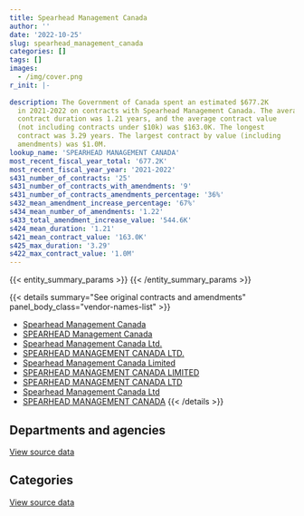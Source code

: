```yaml
---
title: Spearhead Management Canada
author: ''
date: '2022-10-25'
slug: spearhead_management_canada
categories: []
tags: []
images:
  - /img/cover.png
r_init: |-
  
description: The Government of Canada spent an estimated $677.2K
  in 2021-2022 on contracts with Spearhead Management Canada. The average
  contract duration was 1.21 years, and the average contract value
  (not including contracts under $10k) was $163.0K. The longest
  contract was 3.29 years. The largest contract by value (including
  amendments) was $1.0M.
lookup_name: 'SPEARHEAD MANAGEMENT CANADA'
most_recent_fiscal_year_total: '677.2K'
most_recent_fiscal_year_year: '2021-2022'
s431_number_of_contracts: '25'
s431_number_of_contracts_with_amendments: '9'
s431_number_of_contracts_amendments_percentage: '36%'
s432_mean_amendment_increase_percentage: '67%'
s434_mean_number_of_amendments: '1.22'
s433_total_amendment_increase_value: '544.6K'
s424_mean_duration: '1.21'
s421_mean_contract_value: '163.0K'
s425_max_duration: '3.29'
s422_max_contract_value: '1.0M'
---
```


<script src="/rmarkdown-libs/htmlwidgets/htmlwidgets.js"></script>
<link href="/rmarkdown-libs/datatables-css/datatables-crosstalk.css" rel="stylesheet" />
<script src="/rmarkdown-libs/datatables-binding/datatables.js"></script>
<script src="/rmarkdown-libs/jquery/jquery-3.6.0.min.js"></script>
<link href="/rmarkdown-libs/dt-core-bootstrap/css/dataTables.bootstrap.min.css" rel="stylesheet" />
<link href="/rmarkdown-libs/dt-core-bootstrap/css/dataTables.bootstrap.extra.css" rel="stylesheet" />
<script src="/rmarkdown-libs/dt-core-bootstrap/js/jquery.dataTables.min.js"></script>
<script src="/rmarkdown-libs/dt-core-bootstrap/js/dataTables.bootstrap.min.js"></script>
<link href="/rmarkdown-libs/crosstalk/css/crosstalk.min.css" rel="stylesheet" />
<script src="/rmarkdown-libs/crosstalk/js/crosstalk.min.js"></script>
<script src="/rmarkdown-libs/htmlwidgets/htmlwidgets.js"></script>
<link href="/rmarkdown-libs/datatables-css/datatables-crosstalk.css" rel="stylesheet" />
<script src="/rmarkdown-libs/datatables-binding/datatables.js"></script>
<script src="/rmarkdown-libs/jquery/jquery-3.6.0.min.js"></script>
<link href="/rmarkdown-libs/dt-core-bootstrap/css/dataTables.bootstrap.min.css" rel="stylesheet" />
<link href="/rmarkdown-libs/dt-core-bootstrap/css/dataTables.bootstrap.extra.css" rel="stylesheet" />
<script src="/rmarkdown-libs/dt-core-bootstrap/js/jquery.dataTables.min.js"></script>
<script src="/rmarkdown-libs/dt-core-bootstrap/js/dataTables.bootstrap.min.js"></script>
<link href="/rmarkdown-libs/crosstalk/css/crosstalk.min.css" rel="stylesheet" />
<script src="/rmarkdown-libs/crosstalk/js/crosstalk.min.js"></script>

{{< entity_summary_params >}}
{{< /entity_summary_params >}}

{{< details summary="See original contracts and amendments" panel_body_class="vendor-names-list" >}}
- [Spearhead Management Canada](https://search.open.canada.ca/en/ct/?sort=contract_value_f%20desc&page=1&search_text=%22Spearhead%20Management%20Canada%22)
- [SPEARHEAD Management Canada](https://search.open.canada.ca/en/ct/?sort=contract_value_f%20desc&page=1&search_text=%22SPEARHEAD%20Management%20Canada%22)
- [Spearhead Management Canada Ltd.](https://search.open.canada.ca/en/ct/?sort=contract_value_f%20desc&page=1&search_text=%22Spearhead%20Management%20Canada%20Ltd.%22)
- [SPEARHEAD MANAGEMENT CANADA LTD.](https://search.open.canada.ca/en/ct/?sort=contract_value_f%20desc&page=1&search_text=%22SPEARHEAD%20MANAGEMENT%20CANADA%20LTD.%22)
- [Spearhead Management Canada Limited](https://search.open.canada.ca/en/ct/?sort=contract_value_f%20desc&page=1&search_text=%22Spearhead%20Management%20Canada%20Limited%22)
- [SPEARHEAD MANAGEMENT CANADA LIMITED](https://search.open.canada.ca/en/ct/?sort=contract_value_f%20desc&page=1&search_text=%22SPEARHEAD%20MANAGEMENT%20CANADA%20LIMITED%22)
- [SPEARHEAD MANAGEMENT CANADA LTD](https://search.open.canada.ca/en/ct/?sort=contract_value_f%20desc&page=1&search_text=%22SPEARHEAD%20MANAGEMENT%20CANADA%20LTD%22)
- [Spearhead Management Canada Ltd](https://search.open.canada.ca/en/ct/?sort=contract_value_f%20desc&page=1&search_text=%22Spearhead%20Management%20Canada%20Ltd%22)
- [SPEARHEAD MANAGEMENT CANADA](https://search.open.canada.ca/en/ct/?sort=contract_value_f%20desc&page=1&search_text=%22SPEARHEAD%20MANAGEMENT%20CANADA%22)
{{< /details >}}

## Departments and agencies

<div id="htmlwidget-1" style="width:100%;height:auto;" class="datatables html-widget"></div>
<script type="application/json" data-for="htmlwidget-1">{"x":{"style":"bootstrap","filter":"none","vertical":false,"data":[["<a href=\"/departments/dfatd-maecd/\">Global Affairs Canada<\/a>","<a href=\"/departments/dfo-mpo/\">Fisheries and Oceans Canada<\/a>","<a href=\"/departments/dnd-mdn/\">National Defence<\/a>","<a href=\"/departments/ic/\">Innovation, Science and Economic Development Canada<\/a>","<a href=\"/departments/jus/\">Department of Justice Canada<\/a>","<a href=\"/departments/phac-aspc/\">Public Health Agency of Canada<\/a>","<a href=\"/departments/ppsc-sppc/\">Public Prosecution Service of Canada<\/a>","<a href=\"/departments/ps-sp/\">Public Safety Canada<\/a>","<a href=\"/departments/ssc-spc/\">Shared Services Canada<\/a>"],[20828.72,217599.82,98710.86,7257.23,null,350402.56,null,null,null],[78600.88,30374.01,null,null,null,407752.1,52884,106926.86,76837.74],[749303.14,null,105015.54,null,50850,217227.38,21229.42,69635.64,null],[254701.35,20081.26,199137.7,null,null,145571.48,57691.66,null,null]],"container":"<table class=\"table table-striped table-hover row-border order-column display\">\n  <thead>\n    <tr>\n      <th>Department<\/th>\n      <th>2018-2019<\/th>\n      <th>2019-2020<\/th>\n      <th>2020-2021<\/th>\n      <th>2021-2022<\/th>\n    <\/tr>\n  <\/thead>\n<\/table>","options":{"order":[[4,"desc"]],"pageLength":10,"autoWidth":true,"columnDefs":[{"targets":1,"render":"function(data, type, row, meta) {\n    return type !== 'display' ? data : DTWidget.formatCurrency(data, \"$\", 2, 3, \",\", \".\", true, null);\n  }"},{"targets":2,"render":"function(data, type, row, meta) {\n    return type !== 'display' ? data : DTWidget.formatCurrency(data, \"$\", 2, 3, \",\", \".\", true, null);\n  }"},{"targets":3,"render":"function(data, type, row, meta) {\n    return type !== 'display' ? data : DTWidget.formatCurrency(data, \"$\", 2, 3, \",\", \".\", true, null);\n  }"},{"targets":4,"render":"function(data, type, row, meta) {\n    return type !== 'display' ? data : DTWidget.formatCurrency(data, \"$\", 2, 3, \",\", \".\", true, null);\n  }"},{"width":"16%","targets":[1,2,3,4]},{"className":"dt-right","targets":[1,2,3,4]}],"orderClasses":false}},"evals":["options.columnDefs.0.render","options.columnDefs.1.render","options.columnDefs.2.render","options.columnDefs.3.render"],"jsHooks":[]}</script>
<p class="text-right">
<a href="https://github.com/GoC-Spending/contracts-data/tree/main/data/out/vendors/spearhead_management_canada/summary_by_fiscal_year_by_department.csv" class="source-data-link btn btn-link">View source data</a>
</p>

## Categories

<div id="htmlwidget-2" style="width:100%;height:auto;" class="datatables html-widget"></div>
<script type="application/json" data-for="htmlwidget-2">{"x":{"style":"bootstrap","filter":"none","vertical":false,"data":[["<a href=\"/categories/professional_services/\">Professional services<\/a>","<a href=\"/categories/information_technology/\">Information technology<\/a>"],[673970.48,20828.72],[655652.06,97723.53],[1192432.39,20828.72],[659960.38,17223.08]],"container":"<table class=\"table table-striped table-hover row-border order-column display\">\n  <thead>\n    <tr>\n      <th>Category<\/th>\n      <th>2018-2019<\/th>\n      <th>2019-2020<\/th>\n      <th>2020-2021<\/th>\n      <th>2021-2022<\/th>\n    <\/tr>\n  <\/thead>\n<\/table>","options":{"order":[[4,"desc"]],"dom":"t","pageLength":30,"autoWidth":true,"columnDefs":[{"targets":1,"render":"function(data, type, row, meta) {\n    return type !== 'display' ? data : DTWidget.formatCurrency(data, \"$\", 2, 3, \",\", \".\", true, null);\n  }"},{"targets":2,"render":"function(data, type, row, meta) {\n    return type !== 'display' ? data : DTWidget.formatCurrency(data, \"$\", 2, 3, \",\", \".\", true, null);\n  }"},{"targets":3,"render":"function(data, type, row, meta) {\n    return type !== 'display' ? data : DTWidget.formatCurrency(data, \"$\", 2, 3, \",\", \".\", true, null);\n  }"},{"targets":4,"render":"function(data, type, row, meta) {\n    return type !== 'display' ? data : DTWidget.formatCurrency(data, \"$\", 2, 3, \",\", \".\", true, null);\n  }"},{"width":"16%","targets":[1,2,3,4]},{"className":"dt-right","targets":[1,2,3,4]}],"orderClasses":false,"lengthMenu":[10,25,30,50,100]}},"evals":["options.columnDefs.0.render","options.columnDefs.1.render","options.columnDefs.2.render","options.columnDefs.3.render"],"jsHooks":[]}</script>
<p class="text-right">
<a href="https://github.com/GoC-Spending/contracts-data/tree/main/data/out/vendors/spearhead_management_canada/summary_by_fiscal_year_by_category.csv" class="source-data-link btn btn-link">View source data</a>
</p>
